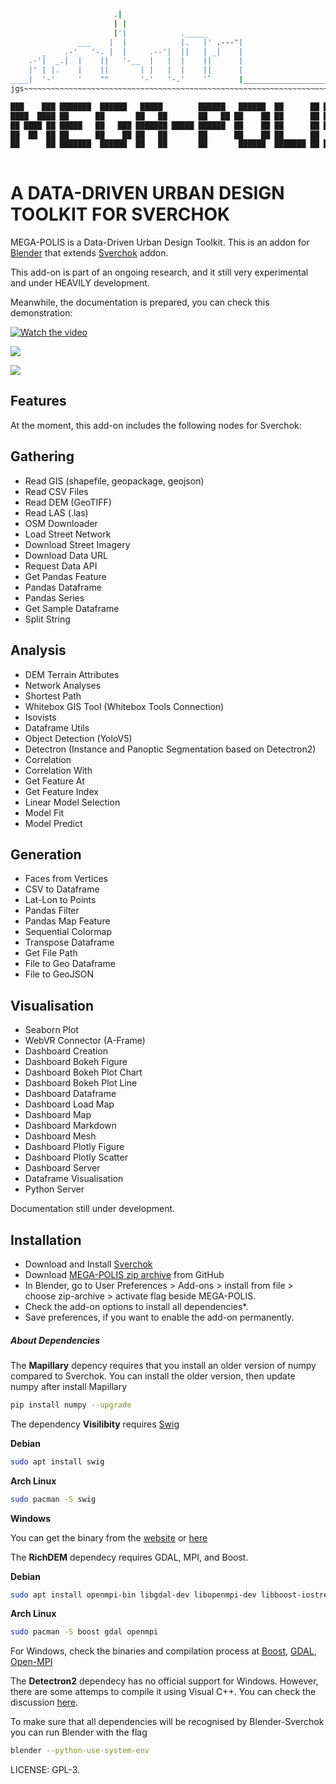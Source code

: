 ```bash
                       .|
                       | |
                       |'|            ._____
               ___    |  |            |.   |' .---"|
       _    .-'   '-. |  |     .--'|  ||   | _|    |
    .-'|  _.|  |    ||   '-__  |   |  |    ||      |
    |' | |.    |    ||       | |   |  |    ||      |
____|  '-'     '    ""       '-'   '-.'    '`      |_________________________
jgs~~~~~~~~~~~~~~~~~~~~~~~~~~~~~~~~~~~~~~~~~~~~~~~~~~~~~~~~~~~~~~~~~~~~~~~~~~

███    ███ ███████  ██████   █████        ██████   ██████  ██      ██ ███████ 
████  ████ ██      ██       ██   ██       ██   ██ ██    ██ ██      ██ ██      
██ ████ ██ █████   ██   ███ ███████ █████ ██████  ██    ██ ██      ██ ███████ 
██  ██  ██ ██      ██    ██ ██   ██       ██      ██    ██ ██      ██      ██ 
██      ██ ███████  ██████  ██   ██       ██       ██████  ███████ ██ ███████ 
                                                                               
```

A DATA-DRIVEN URBAN DESIGN TOOLKIT FOR SVERCHOK 
============================================

MEGA-POLIS is a Data-Driven Urban Design Toolkit. This is an addon for [Blender][1] that extends [Sverchok][2]
addon. 

This add-on is part of an ongoing research, and it still very experimental and under HEAVILY development.  

Meanwhile, the documentation is prepared, you can check this demonstration:

[![Watch the video](https://img.youtube.com/vi/lTRNIa2PwhQ/maxresdefault.jpg)](https://youtu.be/lTRNIa2PwhQ)

![](https://community.osarch.org/uploads/editor/z9/z4mow9t071rz.gif)

![](https://community.osarch.org/uploads/editor/ix/l882bk7h2h94.gif)


Features
--------

At the moment, this add-on includes the following nodes for Sverchok:

Gathering
---------

- Read GIS (shapefile, geopackage, geojson)
- Read CSV Files
- Read DEM (GeoTIFF)
- Read LAS (.las)
- OSM Downloader 
- Load Street Network
- Download Street Imagery
- Download Data URL
- Request Data API
- Get Pandas Feature
- Pandas Dataframe
- Pandas Series
- Get Sample Dataframe
- Split String

Analysis
--------

- DEM Terrain Attributes
- Network Analyses
- Shortest Path
- Whitebox GIS Tool (Whitebox Tools Connection)
- Isovists
- Dataframe Utils
- Object Detection (YoloV5)
- Detectron (Instance and Panoptic Segmentation based on Detectron2)
- Correlation
- Correlation With
- Get Feature At
- Get Feature Index
- Linear Model Selection
- Model Fit
- Model Predict

Generation
----------

- Faces from Vertices
- CSV to Dataframe
- Lat-Lon to Points 
- Pandas Filter
- Pandas Map Feature
- Sequential Colormap
- Transpose Dataframe
- Get File Path
- File to Geo Dataframe
- File to GeoJSON

Visualisation
-------------

- Seaborn Plot 
- WebVR Connector (A-Frame)
- Dashboard Creation
- Dashboard Bokeh Figure
- Dashboard Bokeh Plot Chart
- Dashboard Bokeh Plot Line
- Dashboard Dataframe
- Dashboard Load Map
- Dashboard Map
- Dashboard Markdown
- Dashboard Mesh
- Dashboard Plotly Figure
- Dashboard Plotly Scatter
- Dashboard Server
- Dataframe Visualisation
- Python Server

Documentation still under development. 

Installation
------------

* Download and Install [Sverchok][2]
* Download [MEGA-POLIS zip archive][4] from GitHub
* In Blender, go to User Preferences > Add-ons > install from file > choose
  zip-archive > activate flag beside MEGA-POLIS.
* Check the add-on options to install all dependencies*.
* Save preferences, if you want to enable the add-on permanently.

##### About Dependencies

The **Mapillary** depency requires that you install an older version of numpy compared to Sverchok. You can install the older version, then update numpy after install Mapillary

```bash
pip install numpy --upgrade
```
The dependency **Visilibity** requires [Swig](https://swig.org/download.html) 

**Debian**
```bash
sudo apt install swig
```
**Arch Linux**
```bash
sudo pacman -S swig
```
**Windows**

You can get the binary from the [website](https://swig.org/download.html) or [here](http://prdownloads.sourceforge.net/swig/swigwin-4.1.1.zip)

The **RichDEM** dependecy requires GDAL, MPI, and Boost.

**Debian**

```bash
sudo apt install openmpi-bin libgdal-dev libopenmpi-dev libboost-iostreams-dev
```

**Arch Linux**

```bash
sudo pacman -S boost gdal openmpi
```

For Windows, check the binaries and compilation process at [Boost](https://www.boost.org/users/download/), [GDAL](https://gdal.org/download.html), [Open-MPI](https://www.open-mpi.org/software/ompi/v1.6/ms-windows.php) 


The **Detectron2** dependecy has no official support for Windows. However, there are some attemps to compile it using Visual C++. You can check the discussion [here](https://github.com/facebookresearch/detectron2/issues/4015). 

To make sure that all dependencies will be recognised by Blender-Sverchok you can run Blender with the flag 

```bash
blender --python-use-system-env
```

LICENSE: GPL-3.

[1]: http://blender.org
[2]: https://github.com/nortikin/sverchok
[4]: https://github.com/victorcalixto/mega-polis
[6]: https://github.com/nortikin/sverchok/wiki/Dependencies


